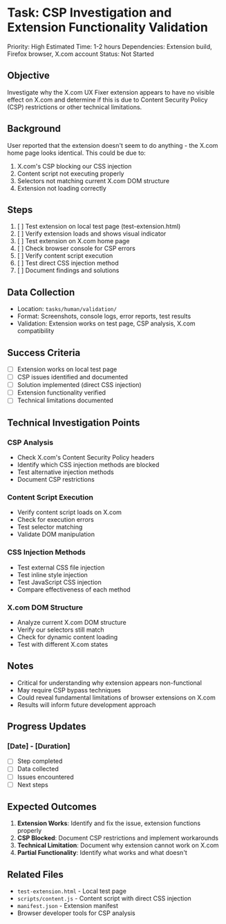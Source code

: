 # Task: CSP Investigation and Extension Functionality Validation
Priority: High
Estimated Time: 1-2 hours
Dependencies: Extension build, Firefox browser, X.com account
Status: Not Started

## Objective
Investigate why the X.com UX Fixer extension appears to have no visible effect on X.com and determine if this is due to Content Security Policy (CSP) restrictions or other technical limitations.

## Background
User reported that the extension doesn't seem to do anything - the X.com home page looks identical. This could be due to:
1. X.com's CSP blocking our CSS injection
2. Content script not executing properly
3. Selectors not matching current X.com DOM structure
4. Extension not loading correctly

## Steps
1. [ ] Test extension on local test page (test-extension.html)
2. [ ] Verify extension loads and shows visual indicator
3. [ ] Test extension on X.com home page
4. [ ] Check browser console for CSP errors
5. [ ] Verify content script execution
6. [ ] Test direct CSS injection method
7. [ ] Document findings and solutions

## Data Collection
- Location: `tasks/human/validation/`
- Format: Screenshots, console logs, error reports, test results
- Validation: Extension works on test page, CSP analysis, X.com compatibility

## Success Criteria
- [ ] Extension works on local test page
- [ ] CSP issues identified and documented
- [ ] Solution implemented (direct CSS injection)
- [ ] Extension functionality verified
- [ ] Technical limitations documented

## Technical Investigation Points

### CSP Analysis
- Check X.com's Content Security Policy headers
- Identify which CSS injection methods are blocked
- Test alternative injection methods
- Document CSP restrictions

### Content Script Execution
- Verify content script loads on X.com
- Check for execution errors
- Test selector matching
- Validate DOM manipulation

### CSS Injection Methods
- Test external CSS file injection
- Test inline style injection
- Test JavaScript CSS injection
- Compare effectiveness of each method

### X.com DOM Structure
- Analyze current X.com DOM structure
- Verify our selectors still match
- Check for dynamic content loading
- Test with different X.com states

## Notes
- Critical for understanding why extension appears non-functional
- May require CSP bypass techniques
- Could reveal fundamental limitations of browser extensions on X.com
- Results will inform future development approach

## Progress Updates
### [Date] - [Duration]
- [ ] Step completed
- [ ] Data collected
- [ ] Issues encountered
- [ ] Next steps

## Expected Outcomes
1. **Extension Works**: Identify and fix the issue, extension functions properly
2. **CSP Blocked**: Document CSP restrictions and implement workarounds
3. **Technical Limitation**: Document why extension cannot work on X.com
4. **Partial Functionality**: Identify what works and what doesn't

## Related Files
- `test-extension.html` - Local test page
- `scripts/content.js` - Content script with direct CSS injection
- `manifest.json` - Extension manifest
- Browser developer tools for CSP analysis 